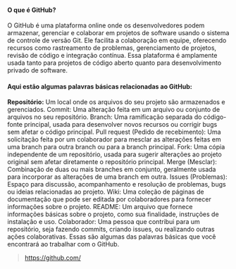 #### O que é GitHub?
O GitHub é uma plataforma online onde os desenvolvedores podem armazenar, gerenciar e colaborar em projetos de software usando o sistema de controle de versão Git. Ele facilita a colaboração em equipe, 
oferecendo recursos como rastreamento de problemas, gerenciamento de projetos, revisão de código e integração contínua. Essa plataforma é amplamente usada tanto para projetos de código aberto quanto para desenvolvimento privado de software.

#### Aqui estão algumas palavras básicas relacionadas ao GitHub:

**Repositório:** Um local onde os arquivos do seu projeto são armazenados e gerenciados.
Commit: Uma alteração feita em um arquivo ou conjunto de arquivos no seu repositório.
Branch: Uma ramificação separada do código-fonte principal, usada para desenvolver novos recursos ou corrigir bugs sem afetar o código principal.
Pull request (Pedido de recebimento): Uma solicitação feita por um colaborador para mesclar as alterações feitas em uma branch para outra branch ou para a branch principal.
Fork: Uma cópia independente de um repositório, usada para sugerir alterações ao projeto original sem afetar diretamente o repositório principal.
Merge (Mesclar): Combinação de duas ou mais branches em conjunto, geralmente usada para incorporar as alterações de uma branch em outra.
Issues (Problemas): Espaço para discussão, acompanhamento e resolução de problemas, bugs ou ideias relacionadas ao projeto.
Wiki: Uma coleção de páginas de documentação que pode ser editada por colaboradores para fornecer informações sobre o projeto.
README: Um arquivo que fornece informações básicas sobre o projeto, como sua finalidade, instruções de instalação e uso.
Colaborador: Uma pessoa que contribui para um repositório, seja fazendo commits, criando issues, ou realizando outras ações colaborativas.
Essas são algumas das palavras básicas que você encontrará ao trabalhar com o GitHub.

> https://github.com/
